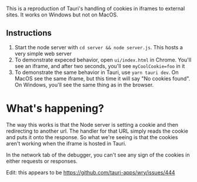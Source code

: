 This is a reproduction of Tauri's handling of cookies in iframes to external sites. It works on Windows but not on MacOS.

## Instructions

1. Start the node server with `cd server && node server.js`. This hosts a very simple web server
2. To demonstrate expeced behavior, open `ui/index.html` in Chrome. You'll see an iframe, and after two seconds, you'll see `myCoolCookie=foo` in it
3. To demonstrate the same behavior in Tauri, use `yarn tauri dev`. On MacOS see the same iframe, but this time it will say "No cookies found". On Windows, you'll see the same thing as in the browser.


# What's happening?

The way this works is that the Node server is setting a cookie and then redirecting to another url. The handler for that URL simply reads the cookie and puts it onto the response. So what we're seeing is that the cookies aren't working when the iframe is hosted in Tauri.

In the network tab of the debugger, you can't see any sign of the cookies in either requests or responses.

Edit: this appears to be https://github.com/tauri-apps/wry/issues/444
